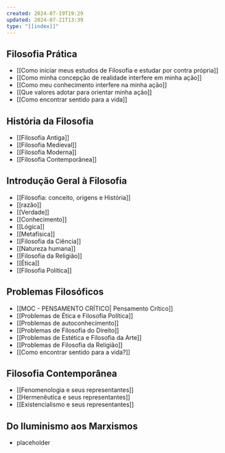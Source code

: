 ```yaml
---
created: 2024-07-19T19:29
updated: 2024-07-21T13:39
type: "[[index]]"
---
```

## Filosofia Prática
- [[Como iniciar meus estudos de Filosofia e estudar por contra própria]]
- [[Como minha concepção de realidade interfere em minha ação]] 
- [[Como meu conhecimento interfere na minha ação]] 
- [[Que valores adotar para orientar minha ação]]
- [[Como encontrar sentido para a vida]]
## História da Filosofia
- [[Filosofia Antiga]]
- [[Filosofia Medieval]]
- [[Filosofia Moderna]]
- [[Filosofia Contemporânea]]
## Introdução Geral à Filosofia
- [[Filosofia: conceito, origens e História]]
- [[razão]] 
- [[Verdade]]
- [[Conhecimento]]
- [[Lógica]]
- [[Metafísica]]
- [[Filosofia da Ciência]]
- [[Natureza humana]]
- [[Filosofia da Religião]]
- [[Ética]]
- [[Filosofia Política]]
## Problemas Filosóficos
- [[MOC - PENSAMENTO CRÍTICO| Pensamento Crítico]]
- [[Problemas de Ética e Filosofia Política]]
- [[Problemas de autoconhecimento]]
- [[Problemas de Filosofia do Direito]]
- [[Problemas de Estética e Filosofia da Arte]]
- [[Problemas de Filosofia da Religião]]
- [[Como encontrar sentido para a vida?]]
## Filosofia Contemporânea
- [[Fenomenologia e seus representantes]]
- [[Hermenêutica e seus representantes]]
- [[Existencialismo e seus representantes]]
## Do Iluminismo aos Marxismos
- placeholder

